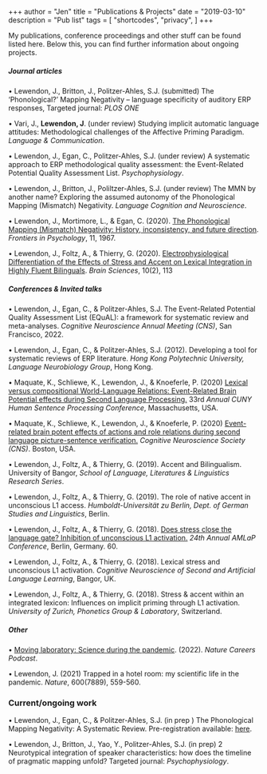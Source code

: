 +++
author = "Jen"
title = "Publications & Projects"
date = "2019-03-10"
description = "Pub list"
tags = [
    "shortcodes",
    "privacy",
]
+++

My publications, conference proceedings and other stuff can be found listed here. Below this, you can find further information about ongoing projects.


##### Journal articles

• Lewendon, J., Britton, J., Politzer-Ahles, S.J. (submitted) The ‘Phonological?’ Mapping 
Negativity – language specificity of auditory ERP responses, Targeted journal: *PLOS ONE*

• Vari, J., **Lewendon, J**. (under review) Studying implicit automatic language attitudes:
Methodological challenges of the Affective Priming Paradigm. *Language & Communication*.

• Lewendon, J., Egan, C., Politzer-Ahles, S.J. (under review) A systematic approach to ERP
methodological quality assessment: the Event-Related Potential Quality Assessment List.
*Psychophysiology*.

• Lewendon, J., Britton, J., Poliltzer-Ahles, S.J. (under review) The MMN by another 
name? Exploring the assumed autonomy of the Phonological Mapping (Mismatch)
Negativity. *Language Cognition and Neuroscience*.

• Lewendon, J., Mortimore, L., & Egan, C. (2020). [The Phonological Mapping (Mismatch) 
Negativity: History, inconsistency, and future direction](https://www.frontiersin.org/articles/10.3389/fpsyg.2020.01967/full). *Frontiers in Psychology*, 11, 1967. 

• Lewendon, J., Foltz, A., & Thierry, G. (2020). [Electrophysiological Differentiation of the 
Effects of Stress and Accent on Lexical Integration in Highly Fluent Bilinguals](https://www.mdpi.com/2076-3425/10/2/113). *Brain 
Sciences*, 10(2), 113

##### Conferences & Invited talks

• Lewendon, J., Egan, C., & Politzer-Ahles, S.J. The Event-Related Potential Quality
Assessment List (EQuAL): a framework for systematic review and meta-analyses. *Cognitive
Neuroscience Annual Meeting (CNS)*, San Francisco, 2022.

• Lewendon, J., Egan, C., & Politzer-Ahles, S.J. (2012). Developing a tool for systematic reviews of
ERP literature. *Hong Kong Polytechnic University, Language Neurobiology Group*, Hong Kong.

• Maquate, K., Schliewe, K., Lewendon, J., & Knoeferle, P. (2020) [Lexical versus
compositional World-Language Relations: Event-Related Brain Potential effects during
Second Language Processing.](/files/CUNY_2020.pdf) 33rd *Annual CUNY Human Sentence Processing 
Conference*, Massachusetts, USA.

• Maquate, K., Schliewe, K., Lewendon, J., & Knoeferle, P. (2020) [Event-related brain potent
effects of actions and role relations during second language picture-sentence verification.](/files/CNS_2020.pdf)
*Cognitive Neuroscience Society (CNS)*. Boston, USA.

• Lewendon, J., Foltz, A., & Thierry, G. (2019). Accent and Bilingualism. University of Bangor, *School
of Language, Literatures & Linguistics Research Series*.

• Lewendon, J., Foltz, A., & Thierry, G. (2019). The role of native accent in unconscious L1 access.
*Humboldt-Universität zu Berlin, Dept. of German Studies and Linguistics*, Berlin.

• Lewendon, J., Foltz, A., & Thierry, G. (2018). [Does stress close the language gate? Inhibition
of unconscious L1 activation.](https://amor.cms.hu-berlin.de/~knoeferp/AMLaP2018/Program_files/AMLaP2018_proceedings.pdf) *24th Annual AMLaP Conference*, Berlin, Germany. 60.

• Lewendon, J., Foltz, A., & Thierry, G. (2018). Lexical stress and unconscious L1 activation.
*Cognitive Neuroscience of Second and Artificial Language Learning*, Bangor, UK.

• Lewendon, J., Foltz, A., & Thierry, G. (2018). Stress & accent within an integrated lexicon:
Influences on implicit priming through L1 activation. *University of Zurich, Phonetics Group
& Laboratory*, Switzerland.

##### Other

 • [Moving laboratory: Science during the pandemic](https://www.nature.com/articles/d41586-022-04396-8). (2022). *Nature Careers Podcast*. 

• Lewendon, J. (2021) Trapped in a hotel room: my scientific life in the pandemic. *Nature*, 
600(7889), 559-560.

### Current/ongoing work

• Lewendon, J., Egan, C., & Politzer-Ahles, S.J. (in prep
) The Phonological Mapping
Negativity: A Systematic Review. Pre-registration available: [here](https://osf.io/u35xk/?view_only=76c57b6198f5477b9a9fd5c780cb374b).

• Lewendon, J., Britton, J., Yao, Y., Politzer-Ahles, S.J. (in prep) 2 Neurotypical integration of 
speaker characteristics: how does the timeline of pragmatic mapping unfold? Targeted journal: 
*Psychophysiology*.
